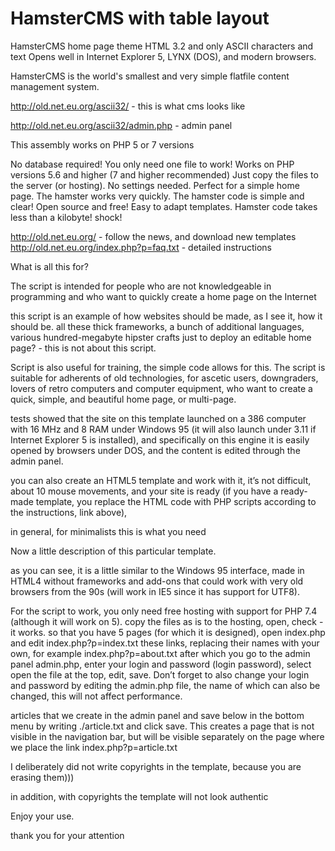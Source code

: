 # HamsterCMS with table layout
HamsterCMS home page theme HTML 3.2 and only ASCII characters and text
Opens well in Internet Explorer 5, LYNX (DOS), and modern browsers.

HamsterCMS is the world's smallest and very simple flatfile content management system.

http://old.net.eu.org/ascii32/ - this is what cms looks like

http://old.net.eu.org/ascii32/admin.php - admin panel

This assembly works on PHP 5 or 7 versions

No database required!
You only need one file to work!
Works on PHP versions 5.6 and higher (7 and higher recommended)
Just copy the files to the server (or hosting). No settings needed.
Perfect for a simple home page.
The hamster works very quickly.
The hamster code is simple and clear!
Open source and free!
Easy to adapt templates. Hamster code takes less than a kilobyte! shock!

http://old.net.eu.org/ - follow the news, and download new templates
http://old.net.eu.org/index.php?p=faq.txt - detailed instructions

What is all this for?

The script is intended for people who are not knowledgeable in programming and who want to quickly create a home page on the Internet

this script is an example of how websites should be made, as I see it, how it should be. all these thick frameworks, a bunch of additional languages, various hundred-megabyte hipster crafts just to deploy an editable home page? - this is not about this script.

Script is also useful for training, the simple code allows for this. The script is suitable for adherents of old technologies, for ascetic users, downgraders, lovers of retro computers and computer equipment, who want to create a quick, simple, and beautiful home page, or multi-page.

tests showed that the site on this template launched on a 386 computer with 16 MHz and 8 RAM under Windows 95 (it will also launch under 3.11 if Internet Explorer 5 is installed), and specifically on this engine it is easily opened by browsers under DOS, and the content is edited through the admin panel.

you can also create an HTML5 template and work with it, it’s not difficult, about 10 mouse movements, and your site is ready (if you have a ready-made template, you replace the HTML code with PHP scripts according to the instructions, link above),

in general, for minimalists this is what you need

Now a little description of this particular template.

as you can see, it is a little similar to the Windows 95 interface, made in HTML4 without frameworks and add-ons that could work with very old browsers from the 90s (will work in IE5 since it has support for UTF8).

For the script to work, you only need free hosting with support for PHP 7.4 (although it will work on 5). copy the files as is to the hosting, open, check - it works. so that you have 5 pages (for which it is designed), open index.php and edit index.php?p=index.txt these links, replacing their names with your own, for example index.php?p=about.txt after which you go to the admin panel admin.php, enter your login and password (login password), select open the file at the top, edit, save. Don’t forget to also change your login and password by editing the admin.php file, the name of which can also be changed, this will not affect performance.

articles that we create in the admin panel and save below in the bottom menu by writing ./article.txt and click save. This creates a page that is not visible in the navigation bar, but will be visible separately on the page where we place the link index.php?p=article.txt

I deliberately did not write copyrights in the template, because you are erasing them)))

in addition, with copyrights the template will not look authentic

Enjoy your use.

thank you for your attention
